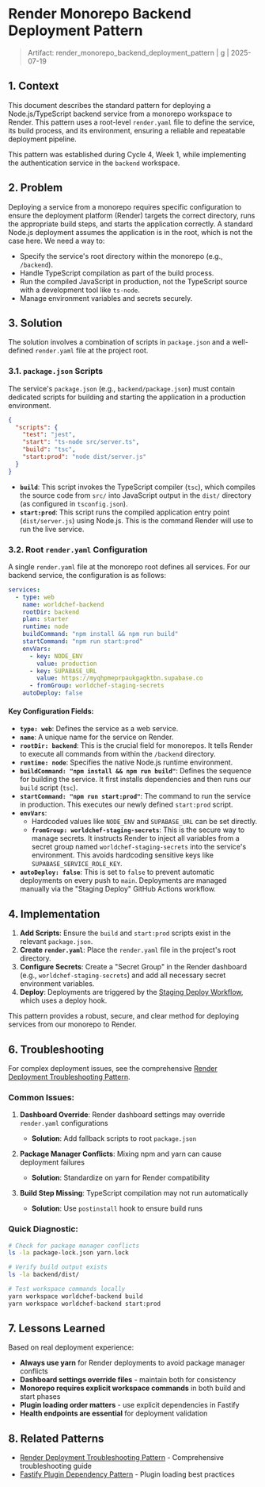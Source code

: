 # Render Monorepo Backend Deployment Pattern

> Artifact: render_monorepo_backend_deployment_pattern | g<g-ref> | 2025-07-19

## 1. Context

This document describes the standard pattern for deploying a Node.js/TypeScript backend service from a monorepo workspace to Render. This pattern uses a root-level `render.yaml` file to define the service, its build process, and its environment, ensuring a reliable and repeatable deployment pipeline.

This pattern was established during Cycle 4, Week 1, while implementing the authentication service in the `backend` workspace.

## 2. Problem

Deploying a service from a monorepo requires specific configuration to ensure the deployment platform (Render) targets the correct directory, runs the appropriate build steps, and starts the application correctly. A standard Node.js deployment assumes the application is in the root, which is not the case here. We need a way to:

*   Specify the service's root directory within the monorepo (e.g., `/backend`).
*   Handle TypeScript compilation as part of the build process.
*   Run the compiled JavaScript in production, not the TypeScript source with a development tool like `ts-node`.
*   Manage environment variables and secrets securely.

## 3. Solution

The solution involves a combination of scripts in `package.json` and a well-defined `render.yaml` file at the project root.

### 3.1. `package.json` Scripts

The service's `package.json` (e.g., `backend/package.json`) must contain dedicated scripts for building and starting the application in a production environment.

```json
{
  "scripts": {
    "test": "jest",
    "start": "ts-node src/server.ts",
    "build": "tsc",
    "start:prod": "node dist/server.js"
  }
}
```

*   **`build`**: This script invokes the TypeScript compiler (`tsc`), which compiles the source code from `src/` into JavaScript output in the `dist/` directory (as configured in `tsconfig.json`).
*   **`start:prod`**: This script runs the compiled application entry point (`dist/server.js`) using Node.js. This is the command Render will use to run the live service.

### 3.2. Root `render.yaml` Configuration

A single `render.yaml` file at the monorepo root defines all services. For our backend service, the configuration is as follows:

```yaml
services:
  - type: web
    name: worldchef-backend
    rootDir: backend
    plan: starter
    runtime: node
    buildCommand: "npm install && npm run build"
    startCommand: "npm run start:prod"
    envVars:
      - key: NODE_ENV
        value: production
      - key: SUPABASE_URL
        value: https://myqhpmeprpaukgagktbn.supabase.co
      - fromGroup: worldchef-staging-secrets
    autoDeploy: false
```

#### Key Configuration Fields:

*   **`type: web`**: Defines the service as a web service.
*   **`name`**: A unique name for the service on Render.
*   **`rootDir: backend`**: This is the crucial field for monorepos. It tells Render to execute all commands from within the `/backend` directory.
*   **`runtime: node`**: Specifies the native Node.js runtime environment.
*   **`buildCommand: "npm install && npm run build"`**: Defines the sequence for building the service. It first installs dependencies and then runs our `build` script (`tsc`).
*   **`startCommand: "npm run start:prod"`**: The command to run the service in production. This executes our newly defined `start:prod` script.
*   **`envVars`**:
    *   Hardcoded values like `NODE_ENV` and `SUPABASE_URL` can be set directly.
    *   **`fromGroup: worldchef-staging-secrets`**: This is the secure way to manage secrets. It instructs Render to inject all variables from a secret group named `worldchef-staging-secrets` into the service's environment. This avoids hardcoding sensitive keys like `SUPABASE_SERVICE_ROLE_KEY`.
*   **`autoDeploy: false`**: This is set to `false` to prevent automatic deployments on every push to `main`. Deployments are managed manually via the "Staging Deploy" GitHub Actions workflow.

## 4. Implementation

1.  **Add Scripts**: Ensure the `build` and `start:prod` scripts exist in the relevant `package.json`.
2.  **Create `render.yaml`**: Place the `render.yaml` file in the project's root directory.
3.  **Configure Secrets**: Create a "Secret Group" in the Render dashboard (e.g., `worldchef-staging-secrets`) and add all necessary secret environment variables.
4.  **Deploy**: Deployments are triggered by the [Staging Deploy Workflow](../.github/workflows/staging-deploy.yml), which uses a deploy hook.

This pattern provides a robust, secure, and clear method for deploying services from our monorepo to Render.

## 6. Troubleshooting

For complex deployment issues, see the comprehensive [Render Deployment Troubleshooting Pattern](./render_deployment_troubleshooting_pattern.md).

### Common Issues:

1. **Dashboard Override**: Render dashboard settings may override `render.yaml` configurations
   - **Solution**: Add fallback scripts to root `package.json`

2. **Package Manager Conflicts**: Mixing npm and yarn can cause deployment failures
   - **Solution**: Standardize on yarn for Render compatibility

3. **Build Step Missing**: TypeScript compilation may not run automatically
   - **Solution**: Use `postinstall` hook to ensure build runs

### Quick Diagnostic:
```bash
# Check for package manager conflicts
ls -la package-lock.json yarn.lock

# Verify build output exists
ls -la backend/dist/

# Test workspace commands locally
yarn workspace worldchef-backend build
yarn workspace worldchef-backend start:prod
```

## 7. Lessons Learned

Based on real deployment experience:

- **Always use yarn** for Render deployments to avoid package manager conflicts
- **Dashboard settings override files** - maintain both for consistency
- **Monorepo requires explicit workspace commands** in both build and start phases
- **Plugin loading order matters** - use explicit dependencies in Fastify
- **Health endpoints are essential** for deployment validation

## 8. Related Patterns

- [Render Deployment Troubleshooting Pattern](./render_deployment_troubleshooting_pattern.md) - Comprehensive troubleshooting guide
- [Fastify Plugin Dependency Pattern](./fastify_plugin_dependency_pattern.md) - Plugin loading best practices 